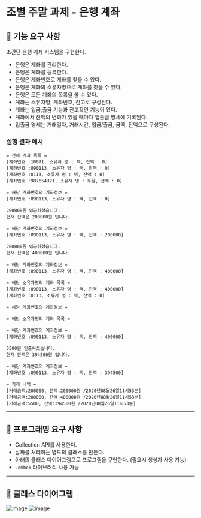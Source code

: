 # 조별 주말 과제 - 은행 계좌

## 🚀 기능 요구 사항

초간단 은행 계좌 시스템을 구현한다.

- 은행은 계좌를 관리한다.
- 은행은 계좌를 등록한다.
- 은행은 계좌번호로 계좌를 찾을 수 있다.
- 은행은 계좌의 소유자명으로 계좌를 찾을 수 있다.
- 은행은 모든 계좌의 목록을 볼 수 있다.
- 계좌는 소유자명, 계좌번호, 잔고로 구성된다.
- 계좌는 입금,출금 기능과 잔고확인 기능이 있다.
- 계좌에서 잔액의 변화가 있을 때마다 입출금 명세에 기록된다.
- 입출금 명세는 거래일자, 거래시간, 입금/출금, 금액, 잔액으로 구성된다.

### 실행 결과 예시

```
= 전체 계좌 목록 =
[계좌번호 :10071, 소유자 명 : 백, 잔액 : 0]
[계좌번호 :890113, 소유자 명 : 택, 잔액 : 0]
[계좌번호 :0113, 소유자 명 : 택, 잔액 : 0]
[계좌번호 :987654321, 소유자 명 : 두팔, 잔액 : 0]

= 해당 계좌번호의 계좌정보 =
[계좌번호 :890113, 소유자 명 : 택, 잔액 : 0]

200000원 입금하셨습니다.
현재 잔액은 200000원 입니다.

= 해당 계좌번호의 계좌정보 =
[계좌번호 :890113, 소유자 명 : 택, 잔액 : 200000]

200000원 입금하셨습니다.
현재 잔액은 400000원 입니다.

= 해당 계좌번호의 계좌정보 =
[계좌번호 :890113, 소유자 명 : 택, 잔액 : 400000]

= 해당 소유자명의 계좌 목록 =
[계좌번호 :890113, 소유자 명 : 택, 잔액 : 400000]
[계좌번호 :0113, 소유자 명 : 택, 잔액 : 0]

= 해당 계좌번호의 계좌정보 =

= 해당 소유자명의 계좌 목록 =

= 해당 계좌번호의 계좌정보 =
[계좌번호 :890113, 소유자 명 : 택, 잔액 : 400000]

5500원 인출하셨습니다.
현재 잔액은 394500원 입니다.

= 해당 계좌번호의 계좌정보 =
[계좌번호 :890113, 소유자 명 : 택, 잔액 : 394500]

= 거래 내역 =
[거래금액:200000, 잔액:200000원 /2020년08월26일11시53분]
[거래금액:200000, 잔액:400000원 /2020년08월26일11시53분]
[거래금액:5500, 잔액:394500원 /2020년08월26일11시53분]
```

---

## 🎯 프로그래밍 요구 사항

- Collection API를 사용한다.
- 날짜를 처리하는 별도의 클래스를 만든다.
- 아래의 클래스 다이어그램으로 프로그램을 구현한다. (필요시 생성자 사용 가능)
- `Lombok` 라이브러리 사용 가능

---

## 🔗 클래스 다이어그램
![image](https://github.com/SysoneEduTeam4/Algorithm/assets/117193889/fdd218b9-3720-4f77-946a-d9a445d49986)
![image](https://github.com/SysoneEduTeam4/Algorithm/assets/117193889/ce1b2e4b-935e-4991-9144-09f5c724ade7)
